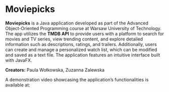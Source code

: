 # Moviepicks
**Moviepicks** is a Java application developed as part of the Advanced Object-Oriented Programming course at Warsaw University of Technology. 
The app utilizes the **TMDB API** to provide users with a platform to search for movies and TV series, view trending content, and explore detailed information such as descriptions, ratings, and trailers.
Additionally, users can create and manage a personalized watch list, which can be modified and saved as a text file. The application features an intuitive interface built with JavaFX.

**Creators:** Paula Wołkowska, Zuzanna Zalewska

A demonstration video showcasing the application’s functionalities is available at: 
